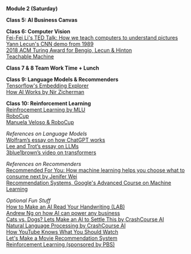 **Module 2 (Saturday)**  

**Class 5: AI Business Canvas**  

**Class 6: Computer Vision**  
[Fei-Fei Li's TED Talk: How we teach computers to understand pictures](https://youtu.be/40riCqvRoMs)  
[Yann Lecun's CNN demo from 1989](https://www.youtube.com/watch?v=FwFduRA_L6Q)  
[2018 ACM Turing Award for Bengio, Lecun & Hinton](https://www.youtube.com/watch?v=HzilDIhWhrE)  
[Teachable Machine](https://teachablemachine.withgoogle.com/train) 

**Class 7 & 8	Team Work Time + Lunch**  

**Class 9: Language Models & Recommenders**  
[Tensorflow's Embedding Explorer](https://projector.tensorflow.org/)  
[How AI Works by Nir Zicherman](https://every.to/p/how-ai-works?fbclid=IwAR2KWfiKq627x9SxpTpZojaxHSjaA0zcEELySUyEGhD7jbWzcS3vFNyJ4OI)  

**Class 10: Reinforcement Learning**  
[Reinfrocement Learning by MLU](https://mlu-explain.github.io/reinforcement-learning/)  
[RoboCup](https://www.robocup.org/a_brief_history_of_robocup)  
[Manuela Veloso & RoboCup](https://www.youtube.com/watch?v=tAd1IeovyY8)  

*References on Language Models*  
[Wolfram’s essay on how ChatGPT works](https://writings.stephenwolfram.com/2023/02/what-is-chatgpt-doing-and-why-does-it-work/)  
[Lee and Trot’s essay on LLMs](https://www.understandingai.org/p/large-language-models-explained-with)  
[3blue1brown’s video on transformers](https://www.youtube.com/watch?v=wjZofJX0v4M)  

*References on Recommenders*  
[Recommended For You: How machine learning helps you choose what to consume next by Jenifer Wei](https://sitn.hms.harvard.edu/flash/2017/recommended-machine-learning-helps-choose-consume-next/)  
[Recommendation Systems, Google's Advanced Course on Machine Learning](https://developers.google.com/machine-learning/recommendation)  

*Optional Fun Stuff*  
[How to Make an AI Read Your Handwriting (LAB)](https://www.pbs.org/video/how-to-make-an-ai-read-your-handwriting-lab-5-oh9flk/)  
[Andrew Ng on how AI can power any business](https://www.ted.com/talks/andrew_ng_how_ai_could_empower_any_business?language=en)  
[Cats vs. Dogs? Lets Make an AI to Settle This by CrashCourse AI](https://www.pbs.org/video/cats-vs-dogs-lets-make-an-ai-to-settle-this-lab-19-rp1lwa/)  
[Natural Language Processing by CrashCourse AI](https://www.pbs.org/video/natural-language-processing-7-eroyod/)  
[How YouTube Knows What You Should Watch](https://www.pbs.org/video/how-youtube-knows-what-you-should-watch-vkyoml/)  
[Let's Make a Movie Recommendation System](https://www.pbs.org/video/lets-make-a-movie-recommendation-system-lab-16-cmtwft/)  
[Reinforcement Learning (sponsored by PBS)](https://www.youtube.com/watch?v=nIgIv4IfJ6s&list=PL8dPuuaLjXtO65LeD2p4_Sb5XQ51par_b&index=10)  
